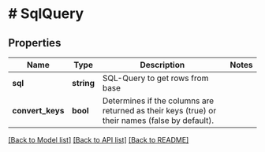 # # SqlQuery

## Properties

Name | Type | Description | Notes
------------ | ------------- | ------------- | -------------
**sql** | **string** | SQL-Query to get rows from base |
**convert_keys** | **bool** | Determines if the columns are returned as their keys (true) or their names (false by default). |

[[Back to Model list]](../../README.md#models) [[Back to API list]](../../README.md#endpoints) [[Back to README]](../../README.md)
